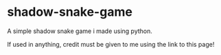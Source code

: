 # shadow-snake-game
A simple shadow snake game i made using python.

If used in anything, credit must be given to me using the link to this page!

